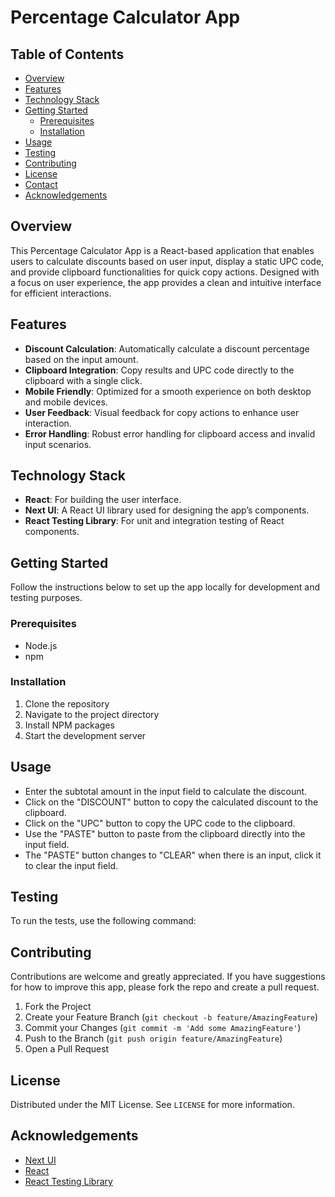 # Percentage Calculator App

## Table of Contents

-   [Overview](#overview)
-   [Features](#features)
-   [Technology Stack](#technology-stack)
-   [Getting Started](#getting-started)
    -   [Prerequisites](#prerequisites)
    -   [Installation](#installation)
-   [Usage](#usage)
-   [Testing](#testing)
-   [Contributing](#contributing)
-   [License](#license)
-   [Contact](#contact)
-   [Acknowledgements](#acknowledgements)

## Overview

This Percentage Calculator App is a React-based application that enables users to calculate discounts based on user input, display a static UPC code, and provide clipboard functionalities for quick copy actions. Designed with a focus on user experience, the app provides a clean and intuitive interface for efficient interactions.

## Features

-   **Discount Calculation**: Automatically calculate a discount percentage based on the input amount.
-   **Clipboard Integration**: Copy results and UPC code directly to the clipboard with a single click.
-   **Mobile Friendly**: Optimized for a smooth experience on both desktop and mobile devices.
-   **User Feedback**: Visual feedback for copy actions to enhance user interaction.
-   **Error Handling**: Robust error handling for clipboard access and invalid input scenarios.

## Technology Stack

-   **React**: For building the user interface.
-   **Next UI**: A React UI library used for designing the app’s components.
-   **React Testing Library**: For unit and integration testing of React components.

## Getting Started

Follow the instructions below to set up the app locally for development and testing purposes.

### Prerequisites

-   Node.js
-   npm

### Installation

1. Clone the repository
2. Navigate to the project directory
3. Install NPM packages
4. Start the development server

## Usage

-   Enter the subtotal amount in the input field to calculate the discount.
-   Click on the "DISCOUNT" button to copy the calculated discount to the clipboard.
-   Click on the "UPC" button to copy the UPC code to the clipboard.
-   Use the "PASTE" button to paste from the clipboard directly into the input field.
-   The "PASTE" button changes to "CLEAR" when there is an input, click it to clear the input field.

## Testing

To run the tests, use the following command:

## Contributing

Contributions are welcome and greatly appreciated. If you have suggestions for how to improve this app, please fork the repo and create a pull request.

1. Fork the Project
2. Create your Feature Branch (`git checkout -b feature/AmazingFeature`)
3. Commit your Changes (`git commit -m 'Add some AmazingFeature'`)
4. Push to the Branch (`git push origin feature/AmazingFeature`)
5. Open a Pull Request

## License

Distributed under the MIT License. See `LICENSE` for more information.

## Acknowledgements

-   [Next UI](https://nextui.org/)
-   [React](https://reactjs.org/)
-   [React Testing Library](https://testing-library.com/docs/react-testing-library/intro/)
